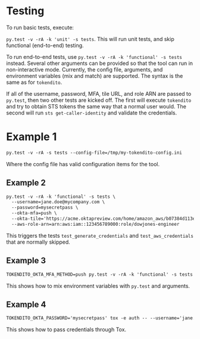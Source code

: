 # Testing

To run basic tests, execute:

`py.test -v -rA -k 'unit' -s tests`. This will run unit tests, and skip
functional (end-to-end) testing.

To run end-to-end tests, use `py.test -v -rA -k 'functional' -s tests`
instead. Several other arguments can be provided so that the tool can
run in non-interactive mode. Currently, the config file, arguments, and
environment variables (mix and match) are supported. The syntax is the
same as for `tokendito`.

If all of the username, password, MFA, tile URL, and role ARN are passed to
`py.test`, then two other tests are kicked off. The first will execute
`tokendito` and try to obtain STS tokens the same way that a normal user
would. The second will run `sts get-caller-identity` and validate the
credentials.

# Example 1

``` txt
py.test -v -rA -s tests --config-file=/tmp/my-tokendito-config.ini
```

Where the config file has valid configuration items for the tool.

## Example 2

``` txt
py.test -v -rA -k 'functional' -s tests \
  --username=jane.doe@mycompany.com \
  --password=mysecretpass \
  --okta-mfa=push \
  --okta-tile='https://acme.oktapreview.com/home/amazon_aws/b07384d113edec49eaa6/123' \
  --aws-role-arn=arn:aws:iam::123456789000:role/dowjones-engineer
```

This triggers the tests `test_generate_credentials` and
`test_aws_credentials` that are normally skipped.

## Example 3

``` txt
TOKENDITO_OKTA_MFA_METHOD=push py.test -v -rA -k 'functional' -s tests --username=...
```

This shows how to mix environment variables with `py.test` and
arguments.

## Example 4

``` txt
TOKENDITO_OKTA_PASSWORD='mysecretpass' tox -e auth -- --username='jane.doe@mycompany.com'
```

This shows how to pass credentials through Tox.
